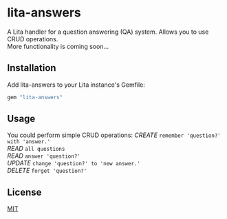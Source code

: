 # lita-answers

A Lita handler for a question answering (QA) system. Allows you to use CRUD operations.  
More functionality is coming soon...  

## Installation

Add lita-answers to your Lita instance's Gemfile:

``` ruby
gem "lita-answers"
```

## Usage

You could perform simple CRUD operations: 
*CREATE* `remember 'question?' with 'answer.'`   
*READ* `all questions`  
*READ* `answer 'question?'`  
*UPDATE* `change 'question?' to 'new answer.'`  
*DELETE* `forget 'question?'`  

## License

[MIT](http://opensource.org/licenses/MIT)
